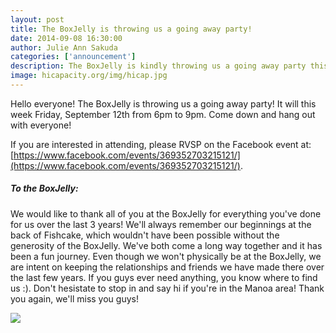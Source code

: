 ```yaml
--- 
layout: post
title: The BoxJelly is throwing us a going away party!
date: 2014-09-08 16:30:00
author: Julie Ann Sakuda
categories: ['announcement']
description: The BoxJelly is kindly throwing us a going away party this Friday, September 12th!
image: hicapacity.org/img/hicap.jpg
---
```


Hello everyone! The BoxJelly is throwing us a going away party! It will this week Friday, September 12th from 6pm to 9pm. Come down and hang out with everyone!

If you are interested in attending, please RVSP on the Facebook event at: [https://www.facebook.com/events/369352703215121/](https://www.facebook.com/events/369352703215121/).

##### To the BoxJelly: #####
We would like to thank all of you at the BoxJelly for everything you've done for us over the last 3 years! We'll always remember our beginnings at the back of Fishcake, which wouldn't have been possible without the generosity of the BoxJelly. We've both come a long way together and it has been a fun journey. Even though we won't physically be at the BoxJelly, we are intent on keeping the relationships and friends we have made there over the last few years. If you guys ever need anything, you know where to find us :). Don't hesistate to stop in and say hi if you're in the Manoa area! Thank you again, we'll miss you guys!

<img src="/img/hicap.jpg"></img>